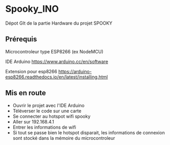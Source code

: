 # Spooky_INO
Dépot GIt de la partie Hardware du projet SPOOKY

## Prérequis
Microcontroleur type ESP8266 (ex NodeMCU)

IDE Arduino 
https://www.arduino.cc/en/software

Extension pour esp8266 
https://arduino-esp8266.readthedocs.io/en/latest/installing.html

## Mis en route 
- Ouvrir le projet avec l'IDE Arduino
- Téléverser le code sur une carte
- Se connecter au hotspot wifi spooky
- Aller sur 192.168.4.1
- Entrer les informations de wifi
- Si tout se passe bien le hotspot disparait, les informations de connexion sont stocké dans la mémoire du microcontroleur
